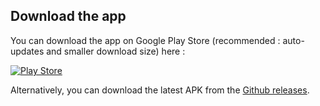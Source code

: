 ## Download the app

You can download the app on Google Play Store (recommended : auto-updates and smaller download size) here :

[![Play Store](https://developer.android.com/images/brand/en_generic_rgb_wo_45.png)](https://play.google.com/store/apps/details?id=fr.corenting.edcompanion&pcampaignid=MKT-Other-global-all-co-prtnr-py-PartBadge-Mar2515-1)

Alternatively, you can download the latest APK from the [Github releases](https://github.com/corenting/EDCompanion/releases).
